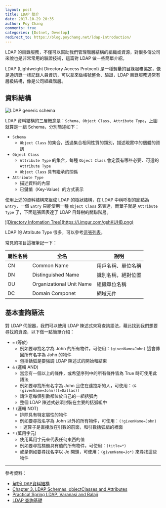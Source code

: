 ```yaml
---
layout: post
title: LDAP 簡介
date: 2017-10-29 20:35
author: Poy Chang
comments: true
categories: [Dotnet, Develop]
redirect_to: https://blog.poychang.net/ldap-introduction/
---
```


LDAP 的目錄服務，不僅可以幫助我們管理階層結構的組織或資源，對很多傳公司來說也是非常常用的驗證技術，這篇對 LDAP 做一些簡單介紹。

LDAP (Lightweight Directory Access Protocol) 是一種輕量的目綠服務協定，像是通訊錄一樣記錄人員資訊，可以拿來做帳號整合、驗證，LDAP 目錄服務通常有層級結構，像是公司組織階層。

## 資料結構

![LDAP generic schema](https://i.imgur.com/W3TRU6U.png)

LDAP 資料結構的三層概念是：`Schema`、`Object Class`、`Attribute Type`，上圖就算是一組 Schema，分別簡述如下：

* `Schema`
	* `Object Class` 的集合，透過集合相同性質的類別，描述現實中的個體的資訊
* `Object Class`
	* `Attribute Type` 的集合，每種 `Object Class` 會定義有哪些必要、可選的 `Attribute Type`
	* `Object Class` 具有繼承的關係
* `Attribute Type`
	* 描述資料的內容
	* 已鍵值（Key-Value）的方式表示

使用上述的資料結構來組成 LDAP 的樹狀結構，在 LDAP 中稱呼樹的節點為 `Entry`，一個 `Entry` 只能使用一種 `Object Class` 來表達，而葉子就是 `Attribute Type` 了，下面這張圖表達了 LDAP 目錄樹的關聯階層。

<a href="www.zytrax.com/books/ldap/ch3/" target="_blank">
  ![Directory Infomation Tree](https://i.imgur.com/gshKUHB.png)
</a>

LDAP 的 Attribute Type 很多，可以參考[這張列表](http://www.kouti.com/tables/baseattributes.htm)。

常見的項目這裡筆記一下：

<table class="table table-striped">
<thead>
  <tr>
    <th>屬性名稱</th>
	<th>全名</th>
	<th>說明</th>
  </tr>
</thead>
<tbody>
  <tr>
    <td>CN</td>
	<td>Common Name</td>
	<td>用戶名稱、單位名稱</td>
  </tr>
  <tr>
    <td>DN</td>
	<td>Distinguished Name</td>
	<td>識別名稱，絕對位置</td>
  </tr>
  <tr>
    <td>OU</td>
	<td>Organizational Unit Name</td>
	<td>組織單位名稱</td>
  </tr>
  <tr>
    <td>DC</td>
	<td>Domain Componet</td>
	<td>網域元件</td>
  </tr>
</tbody>
</table>

## 基本查詢語法

對 LDAP 伺服器，我們可以使用 LDAP 陳述式來寫查詢語法，藉此找到我們想要尋找的資源，以下做一點簡單介紹：

* `=` (等於)
	* 例如要尋找名字為 John 的所有物件，可使用：`(givenName=John)` 這會傳回所有名字為 John 的物件
	* 包括括弧是要強調 LDAP 陳述式的開始和結束
* `&` (邏輯 AND)
	* 當您有一個以上的條件，或希望序列中的所有條件皆為 True 時可使用此語法
	* 例如要尋找所有名字為 John 且住在達拉斯的人，可使用：`(&(givenName=John)(l=Dallas))`
	* 請注意每個引數都位於自己的一組括弧內
	* 整個 LDAP 陳述式必須封裝在主要的括弧組中
* `!` (邏輯 NOT)
	* 排除具有特定屬性的物件
	* 例如要尋找名字為 John 以外的所有物件，可使用：`(!givenName=John)`
	* `!` 運算子是直接放在引數的前面，和引數括弧組的裡面
* `*` (萬用字元)
	* 使用萬用字元來代表任何東西的值
	* 例如要尋找標題具有值的所有物件，可使用：`(title=*)`
	* 或是例如要尋找名字以 Jo 開頭，可使用：`(givenName=Jo*)` 來尋找這些物件

----------

參考資料：

* [解析LDAP資料結構](http://crashedbboy.blogspot.tw/2015/09/ldap.html)
* [Chapter 3. LDAP Schemas, objectClasses and Attributes](http://www.zytrax.com/books/ldap/ch3/)
* [Practical Spring LDAP, Varanasi and Balaji](http://www.books.com.tw/products/F013113991)
* [LDAP 查詢基礎](https://technet.microsoft.com/zh-tw/library/dd159860.aspx)